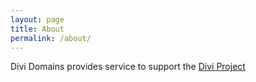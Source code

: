 ```yaml
---
layout: page
title: About
permalink: /about/
---
```


Divi Domains provides service to support the [Divi Project](https://diviproject.org/)
